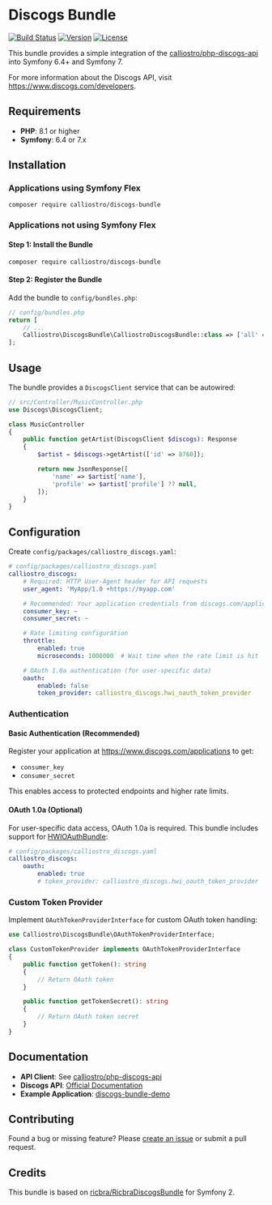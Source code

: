 Discogs Bundle
==============

[![Build Status](https://api.travis-ci.com/calliostro/discogs-bundle.svg)](https://app.travis-ci.com/github/calliostro/discogs-bundle)
[![Version](https://poser.pugx.org/calliostro/discogs-bundle/version)](//packagist.org/packages/calliostro/discogs-bundle)
[![License](https://poser.pugx.org/calliostro/discogs-bundle/license)](//packagist.org/packages/calliostro/discogs-bundle)

This bundle provides a simple integration of the
[calliostro/php-discogs-api](https://github.com/calliostro/php-discogs-api) into Symfony 6.4+ and Symfony 7.

For more information about the Discogs API, visit https://www.discogs.com/developers.

## Requirements

- **PHP**: 8.1 or higher
- **Symfony**: 6.4 or 7.x

## Installation

### Applications using Symfony Flex

```console
composer require calliostro/discogs-bundle
```

### Applications not using Symfony Flex

#### Step 1: Install the Bundle

```console
composer require calliostro/discogs-bundle
```

#### Step 2: Register the Bundle

Add the bundle to `config/bundles.php`:

```php
// config/bundles.php
return [
    // ...
    Calliostro\DiscogsBundle\CalliostroDiscogsBundle::class => ['all' => true],
];
```

## Usage

The bundle provides a `DiscogsClient` service that can be autowired:

```php
// src/Controller/MusicController.php
use Discogs\DiscogsClient;

class MusicController
{
    public function getArtist(DiscogsClient $discogs): Response
    {
        $artist = $discogs->getArtist(['id' => 8760]);

        return new JsonResponse([
            'name' => $artist['name'],
            'profile' => $artist['profile'] ?? null,
        ]);
    }
}
```

## Configuration

Create `config/packages/calliostro_discogs.yaml`:

```yaml
# config/packages/calliostro_discogs.yaml
calliostro_discogs:
    # Required: HTTP User-Agent header for API requests
    user_agent: 'MyApp/1.0 +https://myapp.com'

    # Recommended: Your application credentials from discogs.com/applications
    consumer_key: ~
    consumer_secret: ~

    # Rate limiting configuration
    throttle:
        enabled: true
        microseconds: 1000000  # Wait time when the rate limit is hit

    # OAuth 1.0a authentication (for user-specific data)
    oauth:
        enabled: false
        token_provider: calliostro_discogs.hwi_oauth_token_provider
```

### Authentication

#### Basic Authentication (Recommended)
Register your application at https://www.discogs.com/applications to get:
- `consumer_key`
- `consumer_secret`

This enables access to protected endpoints and higher rate limits.

#### OAuth 1.0a (Optional)
For user-specific data access, OAuth 1.0a is required. This bundle includes support for [HWIOAuthBundle](https://github.com/hwi/HWIOAuthBundle):

```yaml
# config/packages/calliostro_discogs.yaml
calliostro_discogs:
    oauth:
        enabled: true
        # token_provider: calliostro_discogs.hwi_oauth_token_provider  # Default, no need to specify
```

### Custom Token Provider

Implement `OAuthTokenProviderInterface` for custom OAuth token handling:

```php
use Calliostro\DiscogsBundle\OAuthTokenProviderInterface;

class CustomTokenProvider implements OAuthTokenProviderInterface
{
    public function getToken(): string
    {
        // Return OAuth token
    }

    public function getTokenSecret(): string
    {
        // Return OAuth token secret
    }
}
```

## Documentation

- **API Client**: See [calliostro/php-discogs-api](https://github.com/calliostro/php-discogs-api)
- **Discogs API**: [Official Documentation](https://www.discogs.com/developers)
- **Example Application**: [discogs-bundle-demo](https://github.com/calliostro/discogs-bundle-demo)

## Contributing

Found a bug or missing feature? Please [create an issue](https://github.com/calliostro/discogs-bundle/issues) or submit a pull request.

## Credits

This bundle is based on [ricbra/RicbraDiscogsBundle](https://github.com/ricbra/RicbraDiscogsBundle) for Symfony 2.
